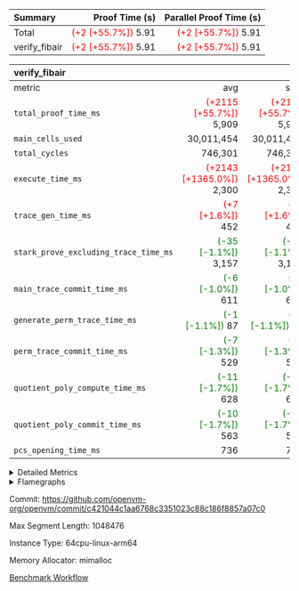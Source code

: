 | Summary | Proof Time (s) | Parallel Proof Time (s) |
|:---|---:|---:|
| Total | <span style='color: red'>(+2 [+55.7%])</span> 5.91 | <span style='color: red'>(+2 [+55.7%])</span> 5.91 |
| verify_fibair | <span style='color: red'>(+2 [+55.7%])</span> 5.91 | <span style='color: red'>(+2 [+55.7%])</span> 5.91 |


| verify_fibair |||||
|:---|---:|---:|---:|---:|
|metric|avg|sum|max|min|
| `total_proof_time_ms ` | <span style='color: red'>(+2115 [+55.7%])</span> 5,909 | <span style='color: red'>(+2115 [+55.7%])</span> 5,909 | <span style='color: red'>(+2115 [+55.7%])</span> 5,909 | <span style='color: red'>(+2115 [+55.7%])</span> 5,909 |
| `main_cells_used     ` |  30,011,454 |  30,011,454 |  30,011,454 |  30,011,454 |
| `total_cycles        ` |  746,301 |  746,301 |  746,301 |  746,301 |
| `execute_time_ms     ` | <span style='color: red'>(+2143 [+1365.0%])</span> 2,300 | <span style='color: red'>(+2143 [+1365.0%])</span> 2,300 | <span style='color: red'>(+2143 [+1365.0%])</span> 2,300 | <span style='color: red'>(+2143 [+1365.0%])</span> 2,300 |
| `trace_gen_time_ms   ` | <span style='color: red'>(+7 [+1.6%])</span> 452 | <span style='color: red'>(+7 [+1.6%])</span> 452 | <span style='color: red'>(+7 [+1.6%])</span> 452 | <span style='color: red'>(+7 [+1.6%])</span> 452 |
| `stark_prove_excluding_trace_time_ms` | <span style='color: green'>(-35 [-1.1%])</span> 3,157 | <span style='color: green'>(-35 [-1.1%])</span> 3,157 | <span style='color: green'>(-35 [-1.1%])</span> 3,157 | <span style='color: green'>(-35 [-1.1%])</span> 3,157 |
| `main_trace_commit_time_ms` | <span style='color: green'>(-6 [-1.0%])</span> 611 | <span style='color: green'>(-6 [-1.0%])</span> 611 | <span style='color: green'>(-6 [-1.0%])</span> 611 | <span style='color: green'>(-6 [-1.0%])</span> 611 |
| `generate_perm_trace_time_ms` | <span style='color: green'>(-1 [-1.1%])</span> 87 | <span style='color: green'>(-1 [-1.1%])</span> 87 | <span style='color: green'>(-1 [-1.1%])</span> 87 | <span style='color: green'>(-1 [-1.1%])</span> 87 |
| `perm_trace_commit_time_ms` | <span style='color: green'>(-7 [-1.3%])</span> 529 | <span style='color: green'>(-7 [-1.3%])</span> 529 | <span style='color: green'>(-7 [-1.3%])</span> 529 | <span style='color: green'>(-7 [-1.3%])</span> 529 |
| `quotient_poly_compute_time_ms` | <span style='color: green'>(-11 [-1.7%])</span> 628 | <span style='color: green'>(-11 [-1.7%])</span> 628 | <span style='color: green'>(-11 [-1.7%])</span> 628 | <span style='color: green'>(-11 [-1.7%])</span> 628 |
| `quotient_poly_commit_time_ms` | <span style='color: green'>(-10 [-1.7%])</span> 563 | <span style='color: green'>(-10 [-1.7%])</span> 563 | <span style='color: green'>(-10 [-1.7%])</span> 563 | <span style='color: green'>(-10 [-1.7%])</span> 563 |
| `pcs_opening_time_ms ` |  736 |  736 |  736 |  736 |



<details>
<summary>Detailed Metrics</summary>

|  | verify_program_compile_ms | total_cells | stark_prove_excluding_trace_time_ms | quotient_poly_compute_time_ms | quotient_poly_commit_time_ms | perm_trace_commit_time_ms | pcs_opening_time_ms | main_trace_commit_time_ms |
| --- | --- | --- | --- | --- | --- | --- | --- |
|  | 3 | 65,536 | 68 | 3 | 13 | 0 | 33 | 17 | 

| air_name | rows | quotient_deg | main_cols | interactions | constraints | cells |
| --- | --- | --- | --- | --- | --- | --- |
| AccessAdapterAir<2> |  | 4 |  | 5 | 12 |  | 
| AccessAdapterAir<4> |  | 4 |  | 5 | 12 |  | 
| AccessAdapterAir<8> |  | 4 |  | 5 | 12 |  | 
| FibonacciAir | 32,768 | 1 | 2 |  | 5 | 65,536 | 
| FriReducedOpeningAir |  | 4 |  | 35 | 59 |  | 
| NativePoseidon2Air<BabyBearParameters>, 1> |  | 4 |  | 31 | 302 |  | 
| PhantomAir |  | 4 |  | 3 | 4 |  | 
| ProgramAir |  | 1 |  | 1 | 4 |  | 
| VariableRangeCheckerAir |  | 1 |  | 1 | 4 |  | 
| VmAirWrapper<BranchNativeAdapterAir, BranchEqualCoreAir<1> |  | 2 |  | 11 | 23 |  | 
| VmAirWrapper<JalNativeAdapterAir, JalCoreAir> |  | 4 |  | 7 | 6 |  | 
| VmAirWrapper<NativeAdapterAir<2, 0>, PublicValuesCoreAir> |  | 4 |  | 11 | 22 |  | 
| VmAirWrapper<NativeAdapterAir<2, 1>, FieldArithmeticCoreAir> |  | 4 |  | 15 | 23 |  | 
| VmAirWrapper<NativeLoadStoreAdapterAir<1>, NativeLoadStoreCoreAir<1> |  | 4 |  | 19 | 31 |  | 
| VmAirWrapper<NativeVectorizedAdapterAir<4>, FieldExtensionCoreAir> |  | 4 |  | 15 | 23 |  | 
| VmConnectorAir |  | 4 |  | 3 | 8 |  | 
| VolatileBoundaryAir |  | 4 |  | 4 | 16 |  | 

| group | trace_gen_time_ms | total_proof_time_ms | total_cycles | total_cells | stark_prove_excluding_trace_time_ms | quotient_poly_compute_time_ms | quotient_poly_commit_time_ms | perm_trace_commit_time_ms | pcs_opening_time_ms | main_trace_commit_time_ms | main_cells_used | generate_perm_trace_time_ms | execute_time_ms |
| --- | --- | --- | --- | --- | --- | --- | --- | --- | --- | --- | --- | --- | --- |
| verify_fibair | 452 | 5,909 | 746,301 | 89,839,640 | 3,157 | 628 | 563 | 529 | 736 | 611 | 30,011,454 | 87 | 2,300 | 

| group | air_name | rows | prep_cols | perm_cols | main_cols | cells |
| --- | --- | --- | --- | --- | --- | --- |
| verify_fibair | AccessAdapterAir<2> | 131,072 |  | 16 | 11 | 3,538,944 | 
| verify_fibair | AccessAdapterAir<4> | 65,536 |  | 16 | 13 | 1,900,544 | 
| verify_fibair | AccessAdapterAir<8> | 32,768 |  | 16 | 17 | 1,081,344 | 
| verify_fibair | FriReducedOpeningAir | 512 |  | 76 | 64 | 71,680 | 
| verify_fibair | NativePoseidon2Air<BabyBearParameters>, 1> | 8,192 |  | 36 | 348 | 3,145,728 | 
| verify_fibair | PhantomAir | 16,384 |  | 8 | 6 | 229,376 | 
| verify_fibair | ProgramAir | 8,192 |  | 8 | 10 | 147,456 | 
| verify_fibair | VariableRangeCheckerAir | 262,144 | 2 | 8 | 1 | 2,359,296 | 
| verify_fibair | VmAirWrapper<BranchNativeAdapterAir, BranchEqualCoreAir<1> | 262,144 |  | 28 | 23 | 13,369,344 | 
| verify_fibair | VmAirWrapper<JalNativeAdapterAir, JalCoreAir> | 32,768 |  | 12 | 10 | 720,896 | 
| verify_fibair | VmAirWrapper<NativeAdapterAir<2, 1>, FieldArithmeticCoreAir> | 524,288 |  | 20 | 30 | 26,214,400 | 
| verify_fibair | VmAirWrapper<NativeLoadStoreAdapterAir<1>, NativeLoadStoreCoreAir<1> | 524,288 |  | 24 | 41 | 34,078,720 | 
| verify_fibair | VmAirWrapper<NativeVectorizedAdapterAir<4>, FieldExtensionCoreAir> | 8,192 |  | 20 | 40 | 491,520 | 
| verify_fibair | VmConnectorAir | 2 | 1 | 8 | 4 | 24 | 
| verify_fibair | VolatileBoundaryAir | 131,072 |  | 8 | 11 | 2,490,368 | 

| group | air_name | dsl_ir | opcode | cells_used |
| --- | --- | --- | --- | --- |
| verify_fibair | <BranchNativeAdapterAir,BranchEqualCoreAir<1>> | AssertEqE | BNE | 3,956 | 
| verify_fibair | <BranchNativeAdapterAir,BranchEqualCoreAir<1>> | AssertEqEI | BNE | 92 | 
| verify_fibair | <BranchNativeAdapterAir,BranchEqualCoreAir<1>> | AssertEqF | BNE | 163,024 | 
| verify_fibair | <BranchNativeAdapterAir,BranchEqualCoreAir<1>> | AssertEqV | BNE | 14,697 | 
| verify_fibair | <BranchNativeAdapterAir,BranchEqualCoreAir<1>> | AssertEqVI | BNE | 460 | 
| verify_fibair | <BranchNativeAdapterAir,BranchEqualCoreAir<1>> | For | BNE | 2,371,944 | 
| verify_fibair | <BranchNativeAdapterAir,BranchEqualCoreAir<1>> | IfEq | BNE | 19,021 | 
| verify_fibair | <BranchNativeAdapterAir,BranchEqualCoreAir<1>> | IfEqI | BNE | 356,339 | 
| verify_fibair | <BranchNativeAdapterAir,BranchEqualCoreAir<1>> | IfNe | BEQ | 165,899 | 
| verify_fibair | <BranchNativeAdapterAir,BranchEqualCoreAir<1>> | IfNeI | BEQ | 16,491 | 
| verify_fibair | <JalNativeAdapterAir,JalCoreAir> |  | JAL | 10 | 
| verify_fibair | <JalNativeAdapterAir,JalCoreAir> | For | JAL | 142,800 | 
| verify_fibair | <JalNativeAdapterAir,JalCoreAir> | IfEqI | JAL | 49,020 | 
| verify_fibair | <JalNativeAdapterAir,JalCoreAir> | IfNe | JAL | 20 | 
| verify_fibair | <NativeAdapterAir<2, 1>,FieldArithmeticCoreAir> | AddEI | ADD | 246,360 | 
| verify_fibair | <NativeAdapterAir<2, 1>,FieldArithmeticCoreAir> | AddF | ADD | 39,990 | 
| verify_fibair | <NativeAdapterAir<2, 1>,FieldArithmeticCoreAir> | AddFI | ADD | 50,160 | 
| verify_fibair | <NativeAdapterAir<2, 1>,FieldArithmeticCoreAir> | AddV | ADD | 195,150 | 
| verify_fibair | <NativeAdapterAir<2, 1>,FieldArithmeticCoreAir> | AddVI | ADD | 2,053,740 | 
| verify_fibair | <NativeAdapterAir<2, 1>,FieldArithmeticCoreAir> | Alloc | ADD | 735,960 | 
| verify_fibair | <NativeAdapterAir<2, 1>,FieldArithmeticCoreAir> | Alloc | MUL | 454,980 | 
| verify_fibair | <NativeAdapterAir<2, 1>,FieldArithmeticCoreAir> | DivFIN | DIV | 90 | 
| verify_fibair | <NativeAdapterAir<2, 1>,FieldArithmeticCoreAir> | For | ADD | 2,665,440 | 
| verify_fibair | <NativeAdapterAir<2, 1>,FieldArithmeticCoreAir> | LoadHeapPtr | ADD | 30 | 
| verify_fibair | <NativeAdapterAir<2, 1>,FieldArithmeticCoreAir> | MulEF | MUL | 75,840 | 
| verify_fibair | <NativeAdapterAir<2, 1>,FieldArithmeticCoreAir> | MulF | MUL | 128,310 | 
| verify_fibair | <NativeAdapterAir<2, 1>,FieldArithmeticCoreAir> | MulFI | MUL | 40,020 | 
| verify_fibair | <NativeAdapterAir<2, 1>,FieldArithmeticCoreAir> | MulVI | MUL | 234,480 | 
| verify_fibair | <NativeAdapterAir<2, 1>,FieldArithmeticCoreAir> | StoreHeapPtr | ADD | 30 | 
| verify_fibair | <NativeAdapterAir<2, 1>,FieldArithmeticCoreAir> | StoreHintWord | ADD | 1,838,250 | 
| verify_fibair | <NativeAdapterAir<2, 1>,FieldArithmeticCoreAir> | SubEF | SUB | 3,930 | 
| verify_fibair | <NativeAdapterAir<2, 1>,FieldArithmeticCoreAir> | SubEI | ADD | 240 | 
| verify_fibair | <NativeAdapterAir<2, 1>,FieldArithmeticCoreAir> | SubFI | SUB | 39,990 | 
| verify_fibair | <NativeAdapterAir<2, 1>,FieldArithmeticCoreAir> | SubV | SUB | 112,170 | 
| verify_fibair | <NativeAdapterAir<2, 1>,FieldArithmeticCoreAir> | SubVI | SUB | 22,350 | 
| verify_fibair | <NativeAdapterAir<2, 1>,FieldArithmeticCoreAir> | SubVIN | SUB | 18,900 | 
| verify_fibair | <NativeAdapterAir<2, 1>,FieldArithmeticCoreAir> | UnsafeCastVF | ADD | 30 | 
| verify_fibair | <NativeLoadStoreAdapterAir<1>,NativeLoadStoreCoreAir<1>> |  | STOREW | 41 | 
| verify_fibair | <NativeLoadStoreAdapterAir<1>,NativeLoadStoreCoreAir<1>> | AddEFFI | LOADW | 4,674 | 
| verify_fibair | <NativeLoadStoreAdapterAir<1>,NativeLoadStoreCoreAir<1>> | AddEFFI | STOREW | 14,022 | 
| verify_fibair | <NativeLoadStoreAdapterAir<1>,NativeLoadStoreCoreAir<1>> | Alloc | LOADW | 1,005,812 | 
| verify_fibair | <NativeLoadStoreAdapterAir<1>,NativeLoadStoreCoreAir<1>> | DivEIN | STOREW | 164 | 
| verify_fibair | <NativeLoadStoreAdapterAir<1>,NativeLoadStoreCoreAir<1>> | For | LOADW | 30,996 | 
| verify_fibair | <NativeLoadStoreAdapterAir<1>,NativeLoadStoreCoreAir<1>> | For | STOREW | 554,484 | 
| verify_fibair | <NativeLoadStoreAdapterAir<1>,NativeLoadStoreCoreAir<1>> | ImmE | STOREW | 34,768 | 
| verify_fibair | <NativeLoadStoreAdapterAir<1>,NativeLoadStoreCoreAir<1>> | ImmF | STOREW | 329,271 | 
| verify_fibair | <NativeLoadStoreAdapterAir<1>,NativeLoadStoreCoreAir<1>> | ImmV | STOREW | 403,686 | 
| verify_fibair | <NativeLoadStoreAdapterAir<1>,NativeLoadStoreCoreAir<1>> | LoadE | LOADW | 318,160 | 
| verify_fibair | <NativeLoadStoreAdapterAir<1>,NativeLoadStoreCoreAir<1>> | LoadE | LOADW2 | 565,472 | 
| verify_fibair | <NativeLoadStoreAdapterAir<1>,NativeLoadStoreCoreAir<1>> | LoadF | LOADW | 761,247 | 
| verify_fibair | <NativeLoadStoreAdapterAir<1>,NativeLoadStoreCoreAir<1>> | LoadF | LOADW2 | 42,148 | 
| verify_fibair | <NativeLoadStoreAdapterAir<1>,NativeLoadStoreCoreAir<1>> | LoadV | LOADW | 450,918 | 
| verify_fibair | <NativeLoadStoreAdapterAir<1>,NativeLoadStoreCoreAir<1>> | LoadV | LOADW2 | 1,112,863 | 
| verify_fibair | <NativeLoadStoreAdapterAir<1>,NativeLoadStoreCoreAir<1>> | MulEI | STOREW | 12,628 | 
| verify_fibair | <NativeLoadStoreAdapterAir<1>,NativeLoadStoreCoreAir<1>> | StoreE | STOREW | 855,260 | 
| verify_fibair | <NativeLoadStoreAdapterAir<1>,NativeLoadStoreCoreAir<1>> | StoreE | STOREW2 | 236,652 | 
| verify_fibair | <NativeLoadStoreAdapterAir<1>,NativeLoadStoreCoreAir<1>> | StoreF | STOREW | 265,188 | 
| verify_fibair | <NativeLoadStoreAdapterAir<1>,NativeLoadStoreCoreAir<1>> | StoreF | STOREW2 | 224,475 | 
| verify_fibair | <NativeLoadStoreAdapterAir<1>,NativeLoadStoreCoreAir<1>> | StoreHintWord | SHINTW | 2,950,934 | 
| verify_fibair | <NativeLoadStoreAdapterAir<1>,NativeLoadStoreCoreAir<1>> | StoreV | STOREW | 80,032 | 
| verify_fibair | <NativeLoadStoreAdapterAir<1>,NativeLoadStoreCoreAir<1>> | StoreV | STOREW2 | 758,951 | 
| verify_fibair | <NativeLoadStoreAdapterAir<1>,NativeLoadStoreCoreAir<1>> | SubEF | LOADW | 16,113 | 
| verify_fibair | <NativeVectorizedAdapterAir<4>,FieldExtensionCoreAir> | AddE | FE4ADD | 57,960 | 
| verify_fibair | <NativeVectorizedAdapterAir<4>,FieldExtensionCoreAir> | DivE | BBE4DIV | 30,320 | 
| verify_fibair | <NativeVectorizedAdapterAir<4>,FieldExtensionCoreAir> | DivEIN | BBE4DIV | 40 | 
| verify_fibair | <NativeVectorizedAdapterAir<4>,FieldExtensionCoreAir> | MulE | BBE4MUL | 108,680 | 
| verify_fibair | <NativeVectorizedAdapterAir<4>,FieldExtensionCoreAir> | MulEI | BBE4MUL | 3,080 | 
| verify_fibair | <NativeVectorizedAdapterAir<4>,FieldExtensionCoreAir> | SubE | FE4SUB | 75,680 | 
| verify_fibair | Arc<BabyBearParameters>, 1> | Poseidon2CompressBabyBear | COMP_POS2 | 2,470,104 | 
| verify_fibair | Arc<BabyBearParameters>, 1> | Poseidon2PermuteBabyBear | PERM_POS2 | 257,520 | 
| verify_fibair | FriReducedOpeningAir | FriReducedOpening | FRI_REDUCED_OPENING | 21,504 | 
| verify_fibair | PhantomAir | HintBitsF | PHANTOM | 258 | 
| verify_fibair | PhantomAir | HintInputVec | PHANTOM | 56,196 | 

| group | chip_name | rows_used |
| --- | --- | --- |
| verify_fibair | <BranchNativeAdapterAir,BranchEqualCoreAir<1>> | 135,301 | 
| verify_fibair | <JalNativeAdapterAir,JalCoreAir> | 19,185 | 
| verify_fibair | <NativeAdapterAir<2, 1>,FieldArithmeticCoreAir> | 298,548 | 
| verify_fibair | <NativeLoadStoreAdapterAir<1>,NativeLoadStoreCoreAir<1>> | 269,000 | 
| verify_fibair | <NativeVectorizedAdapterAir<4>,FieldExtensionCoreAir> | 6,894 | 
| verify_fibair | AccessAdapter<2> | 95,686 | 
| verify_fibair | AccessAdapter<4> | 47,844 | 
| verify_fibair | AccessAdapter<8> | 17,106 | 
| verify_fibair | Arc<BabyBearParameters>, 1> | 7,838 | 
| verify_fibair | Boundary | 128,046 | 
| verify_fibair | FriReducedOpeningAir | 336 | 
| verify_fibair | PhantomAir | 9,409 | 
| verify_fibair | ProgramChip | 4,921 | 
| verify_fibair | VariableRangeCheckerAir | 262,144 | 
| verify_fibair | VmConnectorAir | 2 | 

| group | dsl_ir | opcode | frequency |
| --- | --- | --- | --- |
| verify_fibair |  | JAL | 1 | 
| verify_fibair |  | STOREW | 2 | 
| verify_fibair | AddE | FE4ADD | 1,449 | 
| verify_fibair | AddEFFI | LOADW | 114 | 
| verify_fibair | AddEFFI | STOREW | 342 | 
| verify_fibair | AddEI | ADD | 8,212 | 
| verify_fibair | AddF | ADD | 1,333 | 
| verify_fibair | AddFI | ADD | 1,672 | 
| verify_fibair | AddV | ADD | 6,505 | 
| verify_fibair | AddVI | ADD | 68,458 | 
| verify_fibair | Alloc | ADD | 24,532 | 
| verify_fibair | Alloc | LOADW | 24,532 | 
| verify_fibair | Alloc | MUL | 15,166 | 
| verify_fibair | AssertEqE | BNE | 172 | 
| verify_fibair | AssertEqEI | BNE | 4 | 
| verify_fibair | AssertEqF | BNE | 7,088 | 
| verify_fibair | AssertEqV | BNE | 639 | 
| verify_fibair | AssertEqVI | BNE | 20 | 
| verify_fibair | DivE | BBE4DIV | 758 | 
| verify_fibair | DivEIN | BBE4DIV | 1 | 
| verify_fibair | DivEIN | STOREW | 4 | 
| verify_fibair | DivFIN | DIV | 3 | 
| verify_fibair | For | ADD | 88,848 | 
| verify_fibair | For | BNE | 103,128 | 
| verify_fibair | For | JAL | 14,280 | 
| verify_fibair | For | LOADW | 756 | 
| verify_fibair | For | STOREW | 13,524 | 
| verify_fibair | FriReducedOpening | FRI_REDUCED_OPENING | 126 | 
| verify_fibair | HintBitsF | PHANTOM | 43 | 
| verify_fibair | HintInputVec | PHANTOM | 9,366 | 
| verify_fibair | IfEq | BNE | 827 | 
| verify_fibair | IfEqI | BNE | 15,493 | 
| verify_fibair | IfEqI | JAL | 4,902 | 
| verify_fibair | IfNe | BEQ | 7,213 | 
| verify_fibair | IfNe | JAL | 2 | 
| verify_fibair | IfNeI | BEQ | 717 | 
| verify_fibair | ImmE | STOREW | 848 | 
| verify_fibair | ImmF | STOREW | 8,031 | 
| verify_fibair | ImmV | STOREW | 9,846 | 
| verify_fibair | LoadE | LOADW | 7,760 | 
| verify_fibair | LoadE | LOADW2 | 13,792 | 
| verify_fibair | LoadF | LOADW | 18,567 | 
| verify_fibair | LoadF | LOADW2 | 1,028 | 
| verify_fibair | LoadHeapPtr | ADD | 1 | 
| verify_fibair | LoadV | LOADW | 10,998 | 
| verify_fibair | LoadV | LOADW2 | 27,143 | 
| verify_fibair | MulE | BBE4MUL | 2,717 | 
| verify_fibair | MulEF | MUL | 2,528 | 
| verify_fibair | MulEI | BBE4MUL | 77 | 
| verify_fibair | MulEI | STOREW | 308 | 
| verify_fibair | MulF | MUL | 4,277 | 
| verify_fibair | MulFI | MUL | 1,334 | 
| verify_fibair | MulVI | MUL | 7,816 | 
| verify_fibair | Poseidon2CompressBabyBear | COMP_POS2 | 7,098 | 
| verify_fibair | Poseidon2PermuteBabyBear | PERM_POS2 | 740 | 
| verify_fibair | StoreE | STOREW | 20,860 | 
| verify_fibair | StoreE | STOREW2 | 5,772 | 
| verify_fibair | StoreF | STOREW | 6,468 | 
| verify_fibair | StoreF | STOREW2 | 5,475 | 
| verify_fibair | StoreHeapPtr | ADD | 1 | 
| verify_fibair | StoreHintWord | ADD | 61,275 | 
| verify_fibair | StoreHintWord | SHINTW | 71,974 | 
| verify_fibair | StoreV | STOREW | 1,952 | 
| verify_fibair | StoreV | STOREW2 | 18,511 | 
| verify_fibair | SubE | FE4SUB | 1,892 | 
| verify_fibair | SubEF | LOADW | 393 | 
| verify_fibair | SubEF | SUB | 131 | 
| verify_fibair | SubEI | ADD | 8 | 
| verify_fibair | SubFI | SUB | 1,333 | 
| verify_fibair | SubV | SUB | 3,739 | 
| verify_fibair | SubVI | SUB | 745 | 
| verify_fibair | SubVIN | SUB | 630 | 
| verify_fibair | UnsafeCastVF | ADD | 1 | 

</details>


<details>
<summary>Flamegraphs</summary>

[![](https://openvm-public-data-sandbox-us-east-1.s3.us-east-1.amazonaws.com/benchmark/github/flamegraphs/c421044c1aa6768c3351023c88c186f8857a07c0/verify_fibair-c421044c1aa6768c3351023c88c186f8857a07c0-verify_fibair.dsl_ir.opcode.air_name.cells_used.reverse.svg)](https://openvm-public-data-sandbox-us-east-1.s3.us-east-1.amazonaws.com/benchmark/github/flamegraphs/c421044c1aa6768c3351023c88c186f8857a07c0/verify_fibair-c421044c1aa6768c3351023c88c186f8857a07c0-verify_fibair.dsl_ir.opcode.air_name.cells_used.reverse.svg)
[![](https://openvm-public-data-sandbox-us-east-1.s3.us-east-1.amazonaws.com/benchmark/github/flamegraphs/c421044c1aa6768c3351023c88c186f8857a07c0/verify_fibair-c421044c1aa6768c3351023c88c186f8857a07c0-verify_fibair.dsl_ir.opcode.air_name.cells_used.svg)](https://openvm-public-data-sandbox-us-east-1.s3.us-east-1.amazonaws.com/benchmark/github/flamegraphs/c421044c1aa6768c3351023c88c186f8857a07c0/verify_fibair-c421044c1aa6768c3351023c88c186f8857a07c0-verify_fibair.dsl_ir.opcode.air_name.cells_used.svg)
[![](https://openvm-public-data-sandbox-us-east-1.s3.us-east-1.amazonaws.com/benchmark/github/flamegraphs/c421044c1aa6768c3351023c88c186f8857a07c0/verify_fibair-c421044c1aa6768c3351023c88c186f8857a07c0-verify_fibair.dsl_ir.opcode.frequency.reverse.svg)](https://openvm-public-data-sandbox-us-east-1.s3.us-east-1.amazonaws.com/benchmark/github/flamegraphs/c421044c1aa6768c3351023c88c186f8857a07c0/verify_fibair-c421044c1aa6768c3351023c88c186f8857a07c0-verify_fibair.dsl_ir.opcode.frequency.reverse.svg)
[![](https://openvm-public-data-sandbox-us-east-1.s3.us-east-1.amazonaws.com/benchmark/github/flamegraphs/c421044c1aa6768c3351023c88c186f8857a07c0/verify_fibair-c421044c1aa6768c3351023c88c186f8857a07c0-verify_fibair.dsl_ir.opcode.frequency.svg)](https://openvm-public-data-sandbox-us-east-1.s3.us-east-1.amazonaws.com/benchmark/github/flamegraphs/c421044c1aa6768c3351023c88c186f8857a07c0/verify_fibair-c421044c1aa6768c3351023c88c186f8857a07c0-verify_fibair.dsl_ir.opcode.frequency.svg)

</details>

Commit: https://github.com/openvm-org/openvm/commit/c421044c1aa6768c3351023c88c186f8857a07c0

Max Segment Length: 1048476

Instance Type: 64cpu-linux-arm64

Memory Allocator: mimalloc

[Benchmark Workflow](https://github.com/openvm-org/openvm/actions/runs/12705079501)
